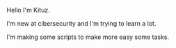 Hello I'm Kituz.

I'm new at cibersecurity and I'm trying to learn a lot.

I'm making some scripts to make more easy some tasks.
